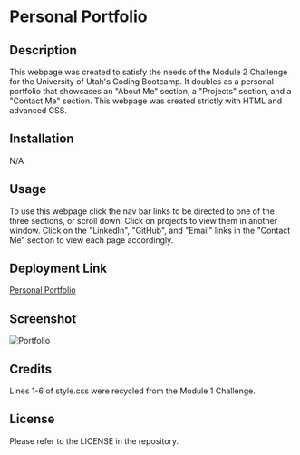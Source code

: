 # Personal Portfolio

## Description
This webpage was created to satisfy the needs of the Module 2 Challenge for the University of Utah's Coding Bootcamp. It doubles as a personal portfolio that showcases an "About Me" section, a "Projects" section, and a "Contact Me" section. This webpage was created strictly with HTML and advanced CSS.


## Installation
N/A

## Usage
To use this webpage click the nav bar links to be directed to one of the three sections, or scroll down. Click on projects to view them in another window. Click on the "LinkedIn", "GitHub", and "Email" links in the "Contact Me" section to view each page accordingly.

## Deployment Link
[Personal Portfolio](https://connorspendlove.github.io/Portfolio/#Contact-Me)

## Screenshot
![Portfolio ](https://github.com/ConnorSpendlove/Portfolio/assets/151980519/9c93c466-9f3d-4271-be96-a79960b59506)


## Credits
Lines 1-6 of style.css were recycled from the Module 1 Challenge.

## License
Please refer to the LICENSE in the repository.
